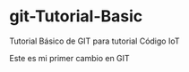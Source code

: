 # git-Tutorial-Basic
Tutorial Básico de GIT para tutorial Código IoT

Este es mi primer cambio en GIT
